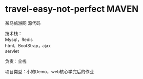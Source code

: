 <h1>travel-easy-not-perfect MAVEN</h1>
<p>某马旅游网 源代码</P>
<p>技术栈：<br>
   Mysql，Redis<br>
   html，BootStrap，ajax<br>
   servlet</p>
  <p>负责：全栈</P>
 <p>项目类型：小的Demo，web核心学完后的作业</p>
